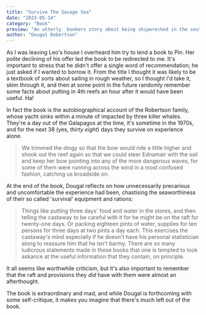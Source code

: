 ```yaml
---
title: "Survive The Savage Sea"
date: "2023-05-14"
category: "Book"
preview: "An utterly  bonkers story about being shipwrecked in the southern Pacific Ocean"
author: "Dougal Robertson"
---
```


As I was leaving Leo's house I overheard him try to lend a book to Pin. Her polite declining of his offer led the book to be redirected to me. It's important to stress that he didn't offer a single word of recommendation; he just asked if I wanted to borrow it. From the title I thought it was likely to be a textbook of sorts about sailing in rough weather, so I thought I'd take it, skim through it, and then at some point in the future randomly remember some facts about putting in 4th reefs an hour after it would have been useful. Ha!

In fact the book is the autobiographical account of the Robertson family, whose yacht sinks within a minute of impacted by three killer whales. They're a day out of the Galapagos at the time, it's sometime in the 1970s, and for the next 38 (yes, _thirty eight_) days they survive on experience alone.

> We trimmed the dingy so that the bow would ride a little higher and shook out the reef again so that we could steer Ednamair with the sail and keep her bow pointing into any of the more dangerous waves, for some of them were running across the wind in a most confused fashion, catching us broadside on.

At the end of the book, Dougal reflects on how unnecessarily precarious and uncomfortable the experience had been, chastising the seaworthiness of their so called 'survival' equipment and rations:

> Things like putting three days' food and water in the stores, and then telling the castaway to be careful with it for he might be on the raft for twenty-one days. Or packing eighteen pints of water, supplies for ten persons for three days at two pints a day each. This exercises the castaway's mind especially if he doesn't have his personal statistician along to reassure him that he isn't barmy. There are so many ludicrous statements made in these books that one is tempted to look askance at the useful information that they contain, on principle.

It all seems like worthwhile criticism, but it's also important to remember that the raft and provisions they _did_ have with them were almost an afterthought.

The book is extraordinary and mad, and while Dougal is forthcoming with some self-critique, it makes you imagine that there's much left out of the book.
